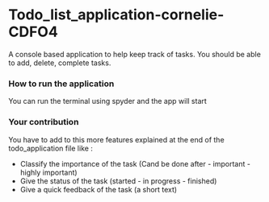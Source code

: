 # Todo_list_application-cornelie-CDFO4
A console based application to help keep track of tasks. You should be able to add, delete, complete tasks.

### How to run the application 
 You can run the terminal using spyder and the app will start 
 ### Your contribution
 You have to add to this more features explained at the end of the todo_application file like : 
 - Classify the importance of the task (Cand be done after - important - highly important)
 - Give the status of the task (started - in progress - finished)
 - Give a quick feedback of the task (a short text)
